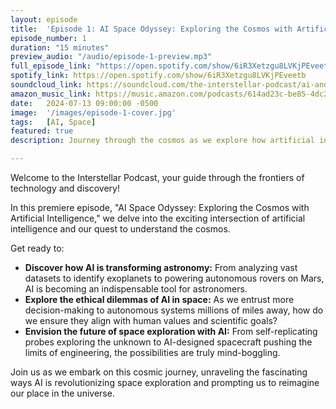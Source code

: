 ```yaml
---
layout: episode
title:  'Episode 1: AI Space Odyssey: Exploring the Cosmos with Artificial Intelligence'
episode_number: 1
duration: "15 minutes"
preview_audio: "/audio/episode-1-preview.mp3"
full_episode_link: "https://open.spotify.com/show/6iR3Xetzgu8LVKjPEveetb"
spotify_link: https://open.spotify.com/show/6iR3Xetzgu8LVKjPEveetb
soundcloud_link: https://soundcloud.com/the-interstellar-podcast/ai-and-science-podcast?si=978d23eacb6f4fe99368617e5a0a37b0&utm_source=clipboard&utm_medium=text&utm_campaign=social_sharing
amazon_music_link: https://music.amazon.com/podcasts/614ad23c-be85-4dc2-b07b-510266723045/episodes/449d2331-cf15-43c3-8522-c3bb1b7550a5/the-ai-and-science-podcast-ai-space-odyssey-exploring-the-cosmos-with-artificial-intelligence
date:   2024-07-13 09:00:00 -0500
image:  '/images/episode-1-cover.jpg'
tags:   [AI, Space]
featured: true
description: Journey through the cosmos as we explore how artificial intelligence is revolutionizing space exploration. From discovering hidden planets to designing futuristic spacecraft, AI is pushing the boundaries of what's possible in our understanding of the universe.

---
```


Welcome to the Interstellar Podcast, your guide through the frontiers of technology and discovery! 

In this premiere episode, "AI Space Odyssey: Exploring the Cosmos with Artificial Intelligence," we delve into the exciting intersection of artificial intelligence and our quest to understand the cosmos. 

Get ready to:

* **Discover how AI is transforming astronomy:** From analyzing vast datasets to identify exoplanets to powering autonomous rovers on Mars, AI is becoming an indispensable tool for astronomers. 
* **Explore the ethical dilemmas of AI in space:** As we entrust more decision-making to autonomous systems millions of miles away, how do we ensure they align with human values and scientific goals? 
* **Envision the future of space exploration with AI:** From self-replicating probes exploring the unknown to AI-designed spacecraft pushing the limits of engineering, the possibilities are truly mind-boggling.

Join us as we embark on this cosmic journey, unraveling the fascinating ways AI is revolutionizing space exploration and prompting us to reimagine our place in the universe. 